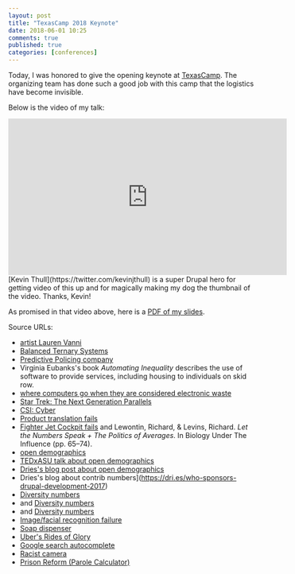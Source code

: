 ```yaml
---
layout: post
title: "TexasCamp 2018 Keynote"
date: 2018-06-01 10:25
comments: true
published: true
categories: [conferences]
---
```


Today, I was honored to give the opening keynote at <a href="https://2018.texascamp.org/">TexasCamp</a>.  The organizing team has done such a good job with this camp that the logistics have become invisible.  

Below is the video of my talk:
<iframe width="560" height="315" src="https://www.youtube.com/embed/vtfCOgmA7lc" frameborder="0" allow="autoplay; encrypted-media" allowfullscreen></iframe>
[Kevin Thull](https://twitter.com/kevinjthull) is a super Drupal hero for getting video of this up and for magically making my dog the thumbnail of the video.  Thanks, Kevin! 

As promised in that video above, here is a [PDF of my slides](https://github.com/drnikki/drnikki.github.io/raw/58acb0a7c77fa67625ee513346524a8867244045/_assets/TexasCampKeynote.pdf).

Source URLs:
- [artist Lauren Vanni](http://www.laurenvanni.com/the-natural-order-of-things/w18w5mkwhna77bloza99lha2n7828a)
- [Balanced Ternary Systems](https://dev.to/buntine/the-balanced-ternary-machines-of-soviet-russia)
- [Predictive Policing company](http://www.predpol.com/)
- Virginia Eubanks's book _Automating Inequality_ describes the use of software to provide services, including housing to individuals on skid row.
- [where computers go when they are considered electronic waste](https://www.wired.com/story/international-electronic-waste-photographs/)
- [Star Trek: The Next Generation Parallels](https://en.wikipedia.org/wiki/Parallels_%28Star_Trek:_The_Next_Generation%29)
- [CSI: Cyber](https://www.youtube.com/watch?v=rzMwku95lRE&feature=youtu.be)
- [Product translation fails](http://www.businessinsider.com/worst-foreign-ad-translation-fails-2012-5#pepsi-4)  
- [Fighter Jet Cockpit fails](https://www.thestar.com/news/insight/2016/01/16/when-us-air-force-discovered-the-flaw-of-averages.html)
and Lewontin, Richard, & Levins, Richard. _Let the Numbers Speak + The Politics of Averages_. In Biology Under The Influence (pp. 65–74).
- [open demographics](https://github.com/drnikki/open-demographics)
- [TEDxASU talk about open demographics](https://www.youtube.com/embed/3P97-uiYWXU)
- [Dries's blog post about open demographics](https://dri.es/offering-more-inclusive-user-demographic-forms)
- Dries's blog about contrib numbers](https://dri.es/who-sponsors-drupal-development-2017)
- [Diversity numbers](https://www.forbes.com/sites/ruchikatulshyan/2015/01/30/racially-diverse-companies-outperform-industry-norms-by-30/#4f3db2ef1132)
- and [Diversity numbers](http://www.theazaragroup.com/diversity-in-tech-not-about-kumbaya-but-your-bottom-line/)
- and  [Diversity numbers](https://3blmedia.com/News/Timberland-Commits-Help-Advance-Active-Outdoor-Industry-Through-Womens-Leadership)
- [Image/facial recognition failure](https://petapixel.com/2015/07/02/google-apologizes-after-photos-app-autotags-black-people-as-gorillas/)
- [Soap dispenser](https://gizmodo.com/why-cant-this-soap-dispenser-identify-dark-skin-1797931773)
- [Uber's Rides of Glory](https://web.archive.org/web/20141118192805/http://blog.uber.com/ridesofglory)
- [Google search autocomplete](https://www.popmatters.com/algorithms-oppression-safiya-umoja-noble-2529677349.html)
- [Racist camera](http://www.jozjozjoz.com/2009/05/13/racist-camera-no-i-did-not-blink-im-just-asian/)
- [Prison Reform (Parole Calculator)](https://fivethirtyeight.com/features/prison-reform-risk-assessment/)
